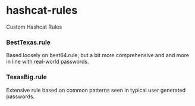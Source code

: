 # hashcat-rules
Custom Hashcat Rules


### BestTexas.rule

Based loosely on best64.rule, but a bit more comprehensive and and more in line with real-world passwords.

### TexasBig.rule

Extensive rule based on common patterns seen in typical user generated passwords.

